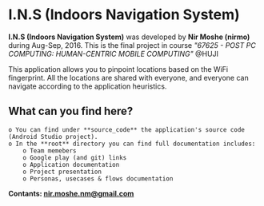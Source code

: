 # I.N.S (Indoors Navigation System)

**I.N.S (Indoors Navigation System)** was developed by **Nir Moshe (nirmo)** during Aug-Sep, 2016.
This is the final project in course *"67625 - POST PC COMPUTING: HUMAN-CENTRIC MOBILE COMPUTING"* @HUJI


This application allows you to pinpoint locations based on the WiFi fingerprint.
All the locations are shared with everyone, and everyone can navigate according to the application heuristics.

## What can you find here?
	o You can find under **source_code** the application's source code (Android Studio project). 
	o In the **root** directory you can find full documentation includes:
		o Team memebers
		o Google play (and git) links
		o Application documentation
		o Project presentation
		o Personas, usecases & flows documentation 

**Contants: nir.moshe.nm@gmail.com**